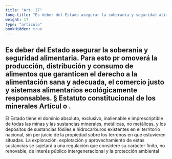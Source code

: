 ```yaml
---
title: "Art. 17"
long-title: "Es deber del Estado asegurar la soberanía y seguridad alimentaria"
weight: 17
type: "articulo"
bookHidden: true
---
```

Es deber del Estado asegurar la soberanía y seguridad alimentaria.
 Para esto pr
omoverá la producción, distribución y consumo de alimentos que garanticen el derecho a la alimentación sana y adecuada, el comercio justo y sistemas alimentarios ecológicamente responsables.
  § Estatuto constitucional de los minerales
  Artícul
o .
-
 El Estado tiene el dominio absoluto, exclusivo, inalienable e imprescriptible de todas las minas y las sustancias minerales, metálicas, no metálicas, y los depósitos de sustancias fósiles e hidrocarburos existentes en el territorio nacional, sin per
juicio de la propiedad sobre los terrenos en que estuvieren situadas.
 La exploración, explotación y aprovechamiento de estas sustancias se sujetará a una regulación que considere su carácter finito, no renovable, de interés público intergeneracional y la protección ambiental